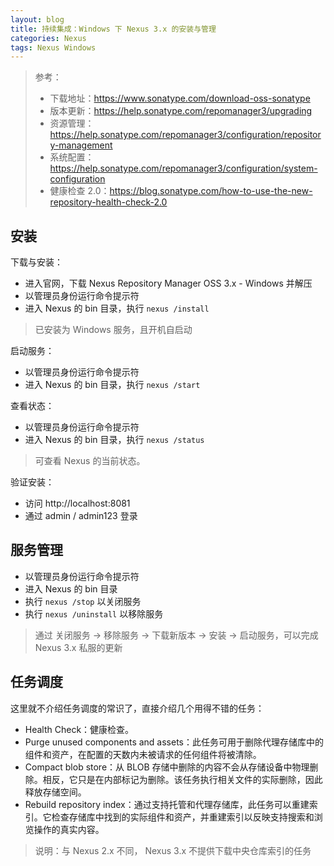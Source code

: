 ```yaml
---
layout: blog
title: 持续集成：Windows 下 Nexus 3.x 的安装与管理
categories: Nexus
tags: Nexus Windows
---
```


> 参考：
> 
> * 下载地址：https://www.sonatype.com/download-oss-sonatype
> * 版本更新：https://help.sonatype.com/repomanager3/upgrading
> * 资源管理：https://help.sonatype.com/repomanager3/configuration/repository-management
> * 系统配置：https://help.sonatype.com/repomanager3/configuration/system-configuration
> * 健康检查 2.0：https://blog.sonatype.com/how-to-use-the-new-repository-health-check-2.0

## 安装

下载与安装：

* 进入官网，下载 Nexus Repository Manager OSS 3.x - Windows 并解压
* 以管理员身份运行命令提示符
* 进入 Nexus 的 bin 目录，执行 `nexus /install`

> 已安装为 Windows 服务，且开机自启动

启动服务：

* 以管理员身份运行命令提示符
* 进入 Nexus 的 bin 目录，执行 `nexus /start`

查看状态：

* 以管理员身份运行命令提示符
* 进入 Nexus 的 bin 目录，执行 `nexus /status`

> 可查看 Nexus 的当前状态。

验证安装：

* 访问 http://localhost:8081
* 通过 admin / admin123 登录

## 服务管理

* 以管理员身份运行命令提示符
* 进入 Nexus 的 bin 目录
* 执行 `nexus /stop` 以关闭服务
* 执行 `nexus /uninstall` 以移除服务

> 通过 关闭服务 -> 移除服务 -> 下载新版本 -> 安装 -> 启动服务，可以完成 Nexus 3.x 私服的更新

## 任务调度

这里就不介绍任务调度的常识了，直接介绍几个用得不错的任务：

* Health Check：健康检查。
* Purge unused components and assets：此任务可用于删除代理存储库中的组件和资产，在配置的天数内未被请求的任何组件将被清除。
* Compact blob store：从 BLOB 存储中删除的内容不会从存储设备中物理删除。相反，它只是在内部标记为删除。该任务执行相关文件的实际删除，因此释放存储空间。
* Rebuild repository index：通过支持托管和代理存储库，此任务可以重建索引。它检查存储库中找到的实际组件和资产，并重建索引以反映支持搜索和浏览操作的真实内容。

> 说明：与 Nexus 2.x 不同， Nexus 3.x 不提供下载中央仓库索引的任务